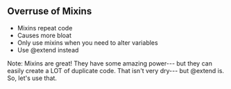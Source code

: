 ## Overruse of Mixins

* Mixins repeat code
* Causes more bloat
* Only use mixins when you need to alter variables
* Use @extend instead

Note: Mixins are great! They have some amazing power--- but they can easily create a LOT of duplicate code. That isn't very dry--- but @extend is. So, let's use that.
